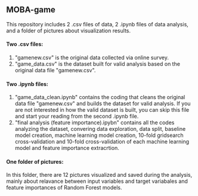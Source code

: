 ## MOBA-game
This repository includes 2 .csv files of data, 2 .ipynb files of data analysis, and a folder of pictures about visualization results.

#### Two .csv files:
1. "gamenew.csv" is the original data collected via online survey.
2. "game_data.csv" is the dataset built for valid analysis based on the original data file "gamenew.csv".

#### Two .ipynb files:
1. "game_data_clean.ipynb" contains the coding that cleans the original data file "gamenew.csv" and builds the dataset for valid analysis. If you are not interested in how the valid dataset is built, you can skip this file and start your reading from the second .ipynb file.
2. "final analysis (feature importance).ipybn" contains all the codes analyzing the dataset, convering data exploration, data split, baseline model creation, machine learning model creation, 10-fold gridsearch cross-validation and 10-fold cross-validation of each machine learning model and feature importance extracrtion. 

#### One folder of pictures:
In this folder, there are 12 pictures visualized and saved during the analysis, mainly about relavance between input variables and target variabales and feature importances of Random Forest models.  
